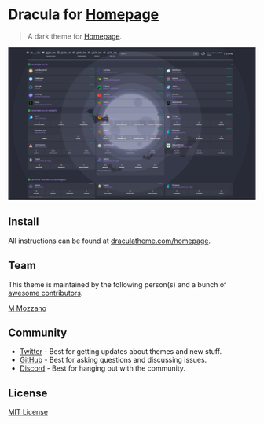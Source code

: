 # Dracula for [Homepage](https://gethomepage.dev)

> A dark theme for [Homepage](https://gethomepage.dev/).

![Screenshot](./screenshot.png)

## Install

All instructions can be found at [draculatheme.com/homepage](https://draculatheme.com/homepage).

## Team

This theme is maintained by the following person(s) and a bunch of [awesome contributors](https://github.com/dracula/foobar/graphs/contributors).

[M Mozzano](https://github.com/mmozzano)                                               

## Community

- [Twitter](https://twitter.com/draculatheme) - Best for getting updates about themes and new stuff.
- [GitHub](https://github.com/dracula/dracula-theme/discussions) - Best for asking questions and discussing issues.
- [Discord](https://draculatheme.com/discord-invite) - Best for hanging out with the community.

## License

[MIT License](./LICENSE)
